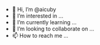 - 👋 Hi, I’m @aicuby
- 👀 I’m interested in ...
- 🌱 I’m currently learning ...
- 💞️ I’m looking to collaborate on ...
- 📫 How to reach me ...

<!---
aicuby/aicuby is a ✨ special ✨ repository because its `README.md` (this file) appears on your GitHub profile.
You can click the Preview link to take a look at your changes.
--->
